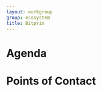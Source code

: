 ```yaml
---
layout: workgroup
group: ecosystem
title: Bitprim
---
```


Agenda
======

Points of Contact
=================

